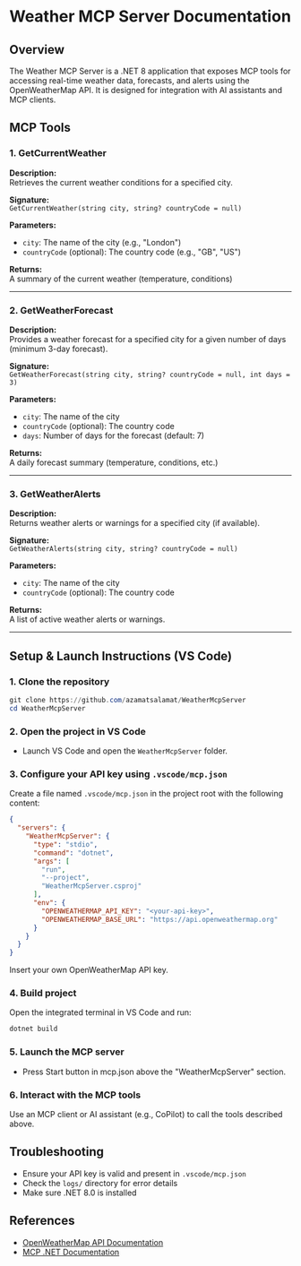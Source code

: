 
# Weather MCP Server Documentation

## Overview

The Weather MCP Server is a .NET 8 application that exposes MCP tools for accessing real-time weather data, forecasts, and alerts using the OpenWeatherMap API. It is designed for integration with AI assistants and MCP clients.

## MCP Tools

### 1. GetCurrentWeather

**Description:**  
Retrieves the current weather conditions for a specified city.

**Signature:**  
`GetCurrentWeather(string city, string? countryCode = null)`

**Parameters:**  
- `city`: The name of the city (e.g., "London")
- `countryCode` (optional): The country code (e.g., "GB", "US")

**Returns:**  
A summary of the current weather (temperature, conditions)

---

### 2. GetWeatherForecast

**Description:**  
Provides a weather forecast for a specified city for a given number of days (minimum 3-day forecast).

**Signature:**  
`GetWeatherForecast(string city, string? countryCode = null, int days = 3)`

**Parameters:**  
- `city`: The name of the city
- `countryCode` (optional): The country code
- `days`: Number of days for the forecast (default: 7)

**Returns:**  
A daily forecast summary (temperature, conditions, etc.)

---

### 3. GetWeatherAlerts

**Description:**  
Returns weather alerts or warnings for a specified city (if available).

**Signature:**  
`GetWeatherAlerts(string city, string? countryCode = null)`

**Parameters:**  
- `city`: The name of the city
- `countryCode` (optional): The country code

**Returns:**  
A list of active weather alerts or warnings.

---

## Setup & Launch Instructions (VS Code)

### 1. Clone the repository
```powershell
git clone https://github.com/azamatsalamat/WeatherMcpServer
cd WeatherMcpServer
```

### 2. Open the project in VS Code
- Launch VS Code and open the `WeatherMcpServer` folder.

### 3. Configure your API key using `.vscode/mcp.json`
Create a file named `.vscode/mcp.json` in the project root with the following content:
```json
{
  "servers": {
    "WeatherMcpServer": {
      "type": "stdio",
      "command": "dotnet",
      "args": [
        "run",
        "--project",
        "WeatherMcpServer.csproj"
      ],
      "env": {
        "OPENWEATHERMAP_API_KEY": "<your-api-key>",
        "OPENWEATHERMAP_BASE_URL": "https://api.openweathermap.org"
      }
    }
  }
}
```
Insert your own OpenWeatherMap API key.

### 4. Build project
Open the integrated terminal in VS Code and run:
```powershell
dotnet build
```

### 5. Launch the MCP server
- Press Start button in mcp.json above the "WeatherMcpServer" section.

### 6. Interact with the MCP tools
Use an MCP client or AI assistant (e.g., CoPilot) to call the tools described above.

## Troubleshooting

- Ensure your API key is valid and present in `.vscode/mcp.json`
- Check the `logs/` directory for error details
- Make sure .NET 8.0 is installed

## References

- [OpenWeatherMap API Documentation](https://openweathermap.org/api)
- [MCP .NET Documentation](https://learn.microsoft.com/dotnet/ai/quickstarts/build-mcp-server)
